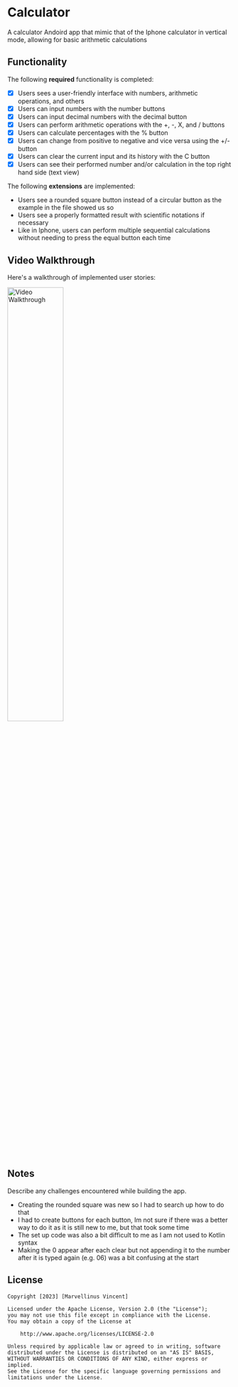 # Calculator

A calculator Andoird app that mimic that of the Iphone calculator in vertical mode, allowing for basic arithmetic calculations

## Functionality 

The following **required** functionality is completed:

* [x] Users sees a user-friendly interface with numbers, arithmetic operations, and others
* [x] Users can input numbers with the number buttons
* [x] Users can input decimal numbers with the decimal button
* [x] Users can perform arithmetic operations with the +, -, X, and / buttons
* [x] Users can calculate percentages with the % button
* [x] Users can change from positive to negative and vice versa using the +/- button
* [x] Users can clear the current input and its history with the C button
* [x] Users can see their performed number and/or calculation in the top right hand side (text view)

The following **extensions** are implemented:

* Users see a rounded square button instead of a circular button as the example in the file showed us so
* Users see a properly formatted result with scientific notations if necessary
* Like in Iphone, users can perform multiple sequential calculations without needing to press the equal button each time

## Video Walkthrough

Here's a walkthrough of implemented user stories:

<img src='Video Walkthrough.gif' title='Video Walkthrough' width='50%' alt='Video Walkthrough' />

## Notes

Describe any challenges encountered while building the app.

* Creating the rounded square was new so I had to search up how to do that
* I had to create buttons for each button, Im not sure if there was a better way to do it as it is still new to me, but that took some time
* The set up code was also a bit difficult to me as I am not used to Kotlin syntax
* Making the 0 appear after each clear but not appending it to the number after it is typed again (e.g. 06) was a bit confusing at the start

## License

    Copyright [2023] [Marvellinus Vincent]

    Licensed under the Apache License, Version 2.0 (the "License");
    you may not use this file except in compliance with the License.
    You may obtain a copy of the License at

        http://www.apache.org/licenses/LICENSE-2.0

    Unless required by applicable law or agreed to in writing, software
    distributed under the License is distributed on an "AS IS" BASIS,
    WITHOUT WARRANTIES OR CONDITIONS OF ANY KIND, either express or implied.
    See the License for the specific language governing permissions and
    limitations under the License.
